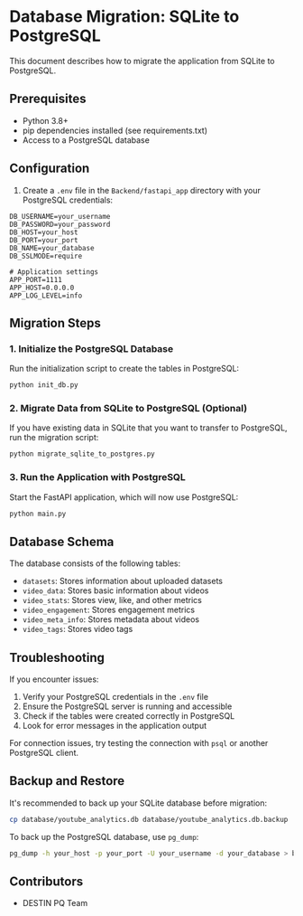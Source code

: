 # Database Migration: SQLite to PostgreSQL

This document describes how to migrate the application from SQLite to PostgreSQL.

## Prerequisites

- Python 3.8+
- pip dependencies installed (see requirements.txt)
- Access to a PostgreSQL database

## Configuration

1. Create a `.env` file in the `Backend/fastapi_app` directory with your PostgreSQL credentials:

```
DB_USERNAME=your_username
DB_PASSWORD=your_password
DB_HOST=your_host
DB_PORT=your_port
DB_NAME=your_database
DB_SSLMODE=require

# Application settings
APP_PORT=1111
APP_HOST=0.0.0.0
APP_LOG_LEVEL=info
```

## Migration Steps

### 1. Initialize the PostgreSQL Database

Run the initialization script to create the tables in PostgreSQL:

```bash
python init_db.py
```

### 2. Migrate Data from SQLite to PostgreSQL (Optional)

If you have existing data in SQLite that you want to transfer to PostgreSQL, run the migration script:

```bash
python migrate_sqlite_to_postgres.py
```

### 3. Run the Application with PostgreSQL

Start the FastAPI application, which will now use PostgreSQL:

```bash
python main.py
```

## Database Schema

The database consists of the following tables:

- `datasets`: Stores information about uploaded datasets
- `video_data`: Stores basic information about videos
- `video_stats`: Stores view, like, and other metrics
- `video_engagement`: Stores engagement metrics
- `video_meta_info`: Stores metadata about videos
- `video_tags`: Stores video tags

## Troubleshooting

If you encounter issues:

1. Verify your PostgreSQL credentials in the `.env` file
2. Ensure the PostgreSQL server is running and accessible
3. Check if the tables were created correctly in PostgreSQL
4. Look for error messages in the application output

For connection issues, try testing the connection with `psql` or another PostgreSQL client.

## Backup and Restore

It's recommended to back up your SQLite database before migration:

```bash
cp database/youtube_analytics.db database/youtube_analytics.db.backup
```

To back up the PostgreSQL database, use `pg_dump`:

```bash
pg_dump -h your_host -p your_port -U your_username -d your_database > backup.sql
```

## Contributors

- DESTIN PQ Team 